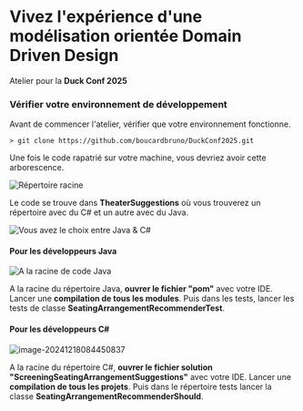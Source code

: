 # Vivez l'expérience d'une modélisation orientée Domain Driven Design

Atelier pour la **Duck Conf 2025**

### Vérifier votre environnement de développement

Avant de commencer l'atelier, vérifier que votre environnement fonctionne.

```
> git clone https://github.com/boucardbruno/DuckConf2025.git
```

Une fois le code rapatrié sur votre machine, vous devriez avoir cette arborescence.

![Répertoire racine](C:\Users\bruno.boucard\AppData\Roaming\Typora\typora-user-images\image-20241218083058932.png)

 Le code se trouve dans **TheaterSuggestions** où vous trouverez un répertoire avec du C# et un autre avec du Java.

![Vous avez le choix entre Java & C#](C:\Users\bruno.boucard\AppData\Roaming\Typora\typora-user-images\image-20241218083404858.png)

#### Pour les développeurs Java

![A la racine de code Java](C:\Users\bruno.boucard\AppData\Roaming\Typora\typora-user-images\image-20241218083724339.png)

A la racine du répertoire Java, **ouvrer le fichier "pom"** avec votre IDE. Lancer une **compilation de tous les modules**. Puis dans les tests, lancer les tests de classe **SeatingArrangementRecommenderTest**.

#### Pour les développeurs C#

![image-20241218084450837](C:\Users\bruno.boucard\AppData\Roaming\Typora\typora-user-images\image-20241218084450837.png)

A la racine du répertoire C#, **ouvrer le fichier solution "ScreeningSeatingArrangementSuggestions"** avec votre IDE. Lancer une **compilation de tous les projets**. Puis dans le répertoire tests lancer la classe **SeatingArrangementRecommenderShould**.